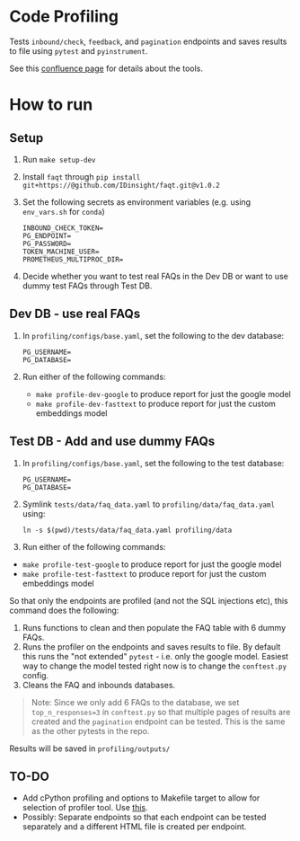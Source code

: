 # Code Profiling

Tests `inbound/check`, `feedback`, and `pagination` endpoints and saves results to file using `pytest` and `pyinstrument`.

See this [confluence page](https://idinsight.atlassian.net/wiki/spaces/PD/pages/2055798825/Code+Profiling+Tools) for details about the tools.

# How to run

## Setup

1. Run `make setup-dev`

2. Install `faqt` through `pip install git+https://@github.com/IDinsight/faqt.git@v1.0.2`

3. Set the following secrets as environment variables (e.g. using `env_vars.sh` for `conda`)

    ```console
    INBOUND_CHECK_TOKEN=
    PG_ENDPOINT=
    PG_PASSWORD=
    TOKEN_MACHINE_USER=
    PROMETHEUS_MULTIPROC_DIR=
    ```

4. Decide whether you want to test real FAQs in the Dev DB or want to use dummy test FAQs through Test DB.

## Dev DB - use real FAQs

1. In `profiling/configs/base.yaml`, set the following to the dev database:

    ```console
    PG_USERNAME=
    PG_DATABASE=
    ```

2. Run either of the following commands:

    - `make profile-dev-google` to produce report for just the google model
    - `make profile-dev-fasttext` to produce report for just the custom embeddings model

## Test DB - Add and use dummy FAQs

1. In `profiling/configs/base.yaml`, set the following to the test database:

    ```console
    PG_USERNAME=
    PG_DATABASE=
    ```

2. Symlink `tests/data/faq_data.yaml` to `profiling/data/faq_data.yaml` using:

    ```console
    ln -s $(pwd)/tests/data/faq_data.yaml profiling/data
    ```

3. Run either of the following commands:

- `make profile-test-google` to produce report for just the google model
- `make profile-test-fasttext` to produce report for just the custom embeddings model

So that only the endpoints are profiled (and not the SQL injections etc), this command does the following:

1. Runs functions to clean and then populate the FAQ table with 6 dummy FAQs.
2. Runs the profiler on the endpoints and saves results to file. By default this runs the "not extended" `pytest` - i.e. only the google model. Easiest way to change the model tested right now is to change the `conftest.py` config.
3. Cleans the FAQ and inbounds databases.

> Note: Since we only add 6 FAQs to the database, we set `top_n_responses=3` in `conftest.py` so that multiple pages of results are created and the `pagination` endpoint can be tested. This is the same as the other pytests in the repo.

Results will be saved in `profiling/outputs/`

## TO-DO

- Add cPython profiling and options to Makefile target to allow for selection of profiler tool. Use [this](https://stackoverflow.com/a/2826068).
- Possibly: Separate endpoints so that each endpoint can be tested separately and a different HTML file is created per endpoint.
